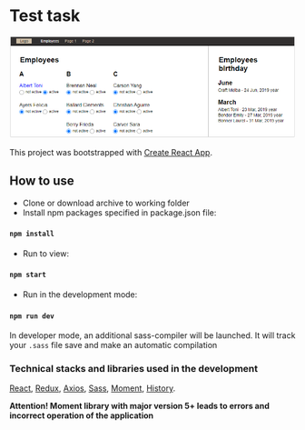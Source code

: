 # Test task

![](src/assets/img/scr-15-05-2021-emploees-4.png "emploees page")

This project was bootstrapped with [Create React App](https://github.com/facebook/create-react-app).

## How to use

- Сlone or download archive to working folder
- Install npm packages specified in package.json file:

#### `npm install`

- Run to view:

#### `npm start`

- Run in the development mode:

#### `npm run dev`

In developer mode, an additional sass-compiler will be launched. It will track your `.sass` file save and make an
automatic compilation

### Technical stacks and libraries used in the development

[React](https://www.npmjs.com/package/react), [Redux](https://www.npmjs.com/package/redux),
[Axios](https://www.npmjs.com/package/axios), [Sass](https://www.npmjs.com/package/node-sass),
[Moment](https://www.npmjs.com/package/moment), [History](https://www.npmjs.com/package/history).

**Attention! Moment library with major version 5+ leads to errors and incorrect operation of the application**
